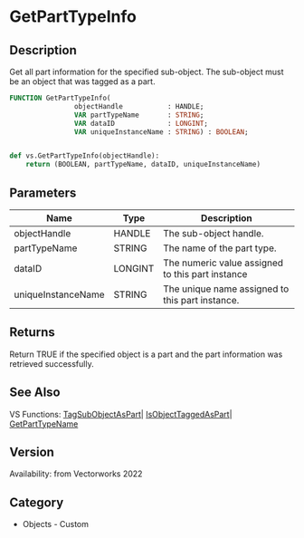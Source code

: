 # GetPartTypeInfo

## Description
Get all part information for the specified sub-object. The sub-object must be an object that was tagged as a part.

```pascal
FUNCTION GetPartTypeInfo(
				objectHandle           : HANDLE;
				VAR partTypeName       : STRING;
				VAR dataID             : LONGINT;
				VAR uniqueInstanceName : STRING) : BOOLEAN;
```

```python

def vs.GetPartTypeInfo(objectHandle):
    return (BOOLEAN, partTypeName, dataID, uniqueInstanceName)
```

## Parameters
|Name|Type|Description|
|---|---|---|
|objectHandle|HANDLE|The sub-object handle.|
|partTypeName|STRING|The name of the part type.|
|dataID|LONGINT|The numeric value assigned to this part instance|
|uniqueInstanceName|STRING|The unique name assigned to this part instance.|

## Returns
Return TRUE if the specified object is a part and the part information was retrieved successfully.

## See Also
VS Functions:
[TagSubObjectAsPart](TagSubObjectAsPart.md)| [IsObjectTaggedAsPart](IsObjectTaggedAsPart.md)| [GetPartTypeName](GetPartTypeName.md)

## Version
Availability: from Vectorworks 2022
## Category
* Objects - Custom

